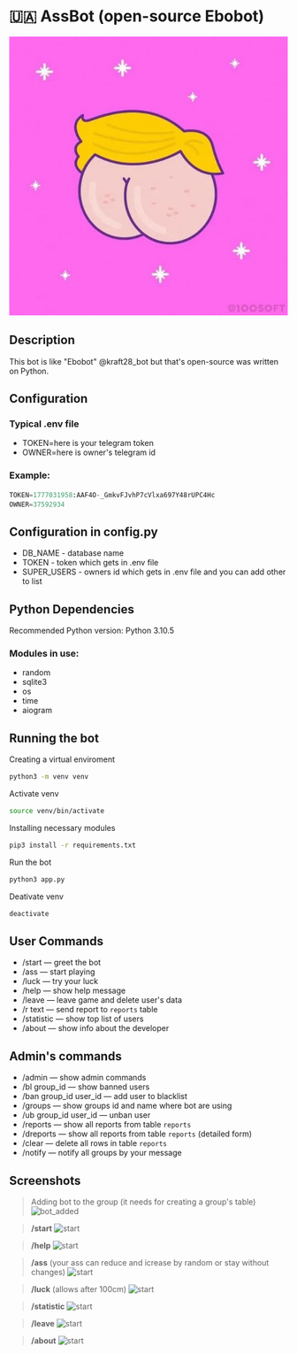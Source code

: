 # 🇺🇦 AssBot (open-source Ebobot)
![avatar](./images_readme/avatar.jpg)

## Description
This bot is like "Ebobot" @kraft28_bot but that's open-source was written on Python.</p>

## Configuration
### Typical .env file
- TOKEN=here is your telegram token
- OWNER=here is owner's telegram id
### Example:
```python
TOKEN=1777031958:AAF4O-_GmkvFJvhP7cVlxa697Y48rUPC4Hc
OWNER=37592934
```

## Configuration in config.py
- DB_NAME - database name
- TOKEN - token which gets in .env file
- SUPER_USERS - owners id which gets in .env file and you can add other to list

## Python Dependencies
Recommended Python version: Python 3.10.5
### Modules in use:
- random
- sqlite3
- os
- time
- aiogram

## Running the bot
Creating a virtual enviroment
```bash
python3 -m venv venv
```

Activate venv
```bash
source venv/bin/activate
```

Installing necessary modules
```bash
pip3 install -r requirements.txt
```

Run the bot
```bash
python3 app.py
```
Deativate venv
```bash
deactivate
```

## User Commands
- /start — greet the bot
- /ass — start playing
- /luck — try your luck
- /help — show help message
- /leave — leave game and delete user's data
- /r text — send report to `reports` table
- /statistic — show top list of users
- /about — show info about the developer

## Admin's commands
- /admin — show admin commands
- /bl group_id — show banned users
- /ban group_id user_id — add user to blacklist
- /groups — show groups id and name where bot are using
- /ub group_id user_id — unban user
- /reports — show all reports from table `reports`
- /dreports — show all reports from table `reports` (detailed form)
- /clear — delete all rows in table `reports`
- /notify — notify all groups by your message

## Screenshots

> Adding bot to the group (it needs for creating a group's table)
![bot_added](./images_readme/bot_added.png)

> **/start**
![start](./images_readme/start.png)

> **/help**
![start](./images_readme/help.png)

> **/ass** (your ass can reduce and icrease by random or stay without changes)
![start](./images_readme/ass.png)

> **/luck** (allows after 100cm)
![start](./images_readme/luck.png)

> **/statistic**
![start](./images_readme/statistic.png)

> **/leave**
![start](./images_readme/leave.png)

> **/about**
![start](./images_readme/about.png)

